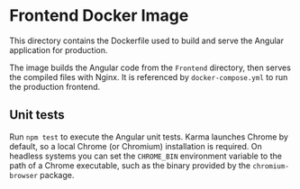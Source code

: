 # Frontend Docker Image

This directory contains the Dockerfile used to build and serve the Angular application for production.

The image builds the Angular code from the `Frontend` directory, then serves the compiled files with Nginx. It is referenced by `docker-compose.yml` to run the production frontend.

## Unit tests

Run `npm test` to execute the Angular unit tests. Karma launches Chrome by default, so a local Chrome (or Chromium) installation is required. On headless systems you can set the `CHROME_BIN` environment variable to the path of a Chrome executable, such as the binary provided by the `chromium-browser` package.
